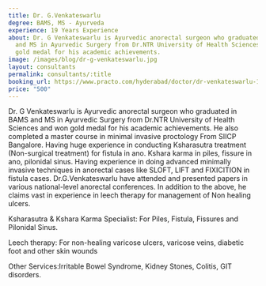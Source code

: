 ```yaml
---
title: Dr. G.Venkateswarlu
degree: BAMS, MS - Ayurveda
experience: 19 Years Experience
about: Dr. G Venkateswarlu is Ayurvedic anorectal surgeon who graduated in BAMS
  and MS in Ayurvedic Surgery from Dr.NTR University of Health Sciences and won
  gold medal for his academic achievements.
image: /images/blog/dr-g-venkateswarlu.jpg
layout: consultants
permalink: consultants/:title
booking_url: https://www.practo.com/hyderabad/doctor/dr-venkateswarlu-1-ayurveda?specialization=Ayurveda&practice_id=676206
price: "500"
---
```

Dr. G Venkateswarlu is Ayurvedic anorectal surgeon who graduated in BAMS and MS in Ayurvedic Surgery from Dr.NTR University of Health Sciences and won gold medal for his academic achievements. He also completed a master course in minimal invasive proctology From SIICP Bangalore. Having huge experience in conducting Ksharasutra treatment (Non-surgical treatment) for fistula in ano. Kshara karma in piles, fissure in ano, pilonidal sinus. Having experience in doing advanced minimally invasive techniques in anorectal cases like SLOFT, LIFT and FIXICITION in fistula cases. Dr.G.Venkateswarlu have attended and presented papers in various national-level anorectal conferences. In addition to the above, he claims vast in experience in leech therapy for management of Non healing ulcers.

Ksharasutra & Kshara Karma Specialist: For Piles, Fistula, Fissures and Pilonidal Sinus.

Leech therapy: For non-healing varicose ulcers, varicose veins, diabetic foot and other skin wounds

Other Services:Irritable Bowel Syndrome, Kidney Stones, Colitis, GIT disorders.
